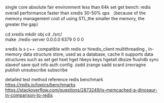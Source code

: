 single core absolute fair environment  less than 64k set get bench: redis overall performance faster than xredis 30-50% qps （because of the memory management cost of using STL,the smaller the memory, the greater the gap）

cd xredis  mkdir obj  cd ./src/    
make 
./redis-server 0.0.0.0 6379 0 0 0

xredis is s c++  compatible with redis or hiredis_client multithreading  , in-memory data structure store, used as a database, cache  It supports data structures such as set get hset hget hkeys keys  hgetall dbsize flushdb sync slaveof save quit info auth config  zadd zrange sadd scard zrevragne publish unsubscribe subscribe

detailed test method reference redis benchmark 
https://redis.io/topics/benchmarks 
https://stackoverflow.com/questions/2873249/is-memcached-a-dinosaur-in-comparison-to-redis 

